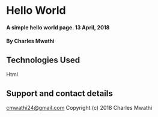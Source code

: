 # Hello World
#### A simple hello world page. 13 April, 2018
#### By Charles Mwathi
## Technologies Used
Html
## Support and contact details
cmwathi24@gmail.com
Copyright (c) 2018 Charles Mwathi

